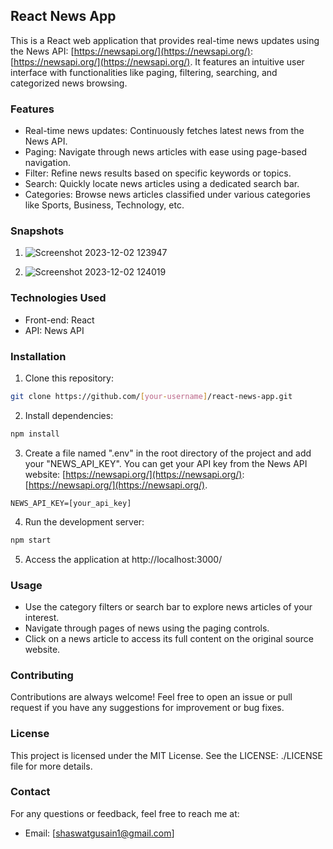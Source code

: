 ## React News App

This is a React web application that provides real-time news updates using the News API: [https://newsapi.org/](https://newsapi.org/): [https://newsapi.org/](https://newsapi.org/). It features an intuitive user interface with functionalities like paging, filtering, searching, and categorized news browsing.


### Features

* Real-time news updates: Continuously fetches latest news from the News API.
* Paging: Navigate through news articles with ease using page-based navigation.
* Filter: Refine news results based on specific keywords or topics.
* Search: Quickly locate news articles using a dedicated search bar.
* Categories: Browse news articles classified under various categories like Sports, Business, Technology, etc.

### Snapshots

1. ![Screenshot 2023-12-02 123947](https://github.com/Boahan/Newsapp/assets/111555189/8f7d8c65-f501-4674-9bd2-8df4010a2124)


2. ![Screenshot 2023-12-02 124019](https://github.com/Boahan/Newsapp/assets/111555189/afd0f34b-94fb-44a5-8722-9cf664d06f24)



### Technologies Used

* Front-end: React
* API: News API


### Installation

1. Clone this repository:

```bash
git clone https://github.com/[your-username]/react-news-app.git
```

2. Install dependencies:

```bash
npm install
```

3. Create a file named ".env" in the root directory of the project and add your "NEWS_API_KEY". You can get your API key from the News API website: [https://newsapi.org/](https://newsapi.org/): [https://newsapi.org/](https://newsapi.org/).

```
NEWS_API_KEY=[your_api_key]
```

4. Run the development server:

```bash
npm start
```

5. Access the application at http://localhost:3000/


### Usage

* Use the category filters or search bar to explore news articles of your interest.
* Navigate through pages of news using the paging controls.
* Click on a news article to access its full content on the original source website.


### Contributing

Contributions are always welcome! Feel free to open an issue or pull request if you have any suggestions for improvement or bug fixes.


### License

This project is licensed under the MIT License. See the LICENSE: ./LICENSE file for more details.


### Contact

For any questions or feedback, feel free to reach me at:

* Email: [shaswatgusain1@gmail.com]


